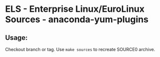# ELS - Enterprise Linux/EuroLinux Sources - anaconda-yum-plugins
 
## Usage:
  Checkout branch or tag. Use `make sources` to recreate  SOURCE0 archive.
